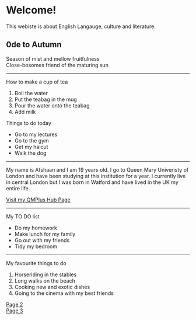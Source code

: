 <h1>Welcome!</h1>
<p>This webiste is about English Langauge, culture and literature.</p>
<h2>0de to Autumn</h2>
<p>Season of mist and mellow fruitfulness<br /> Close-bosomes friend of the maturing sun</p>
<hr />
<p>How to make a cup of tea</p>
<ol>
<li>Boil the water</li>
<li>Put the teabag in the mug</li>
<li>Pour the water onto the teabag</li>
<li>Add milk</li>
</ol>
<p>Things to do today</p>
<ul>
<li>Go to my lectures</li>
<li>Go to the gym</li>
<li>Get my haicut</li>
<li>Walk the dog</li>
</ul>
<hr />
<p>My name is Afshaan and I am 19 years old. I go to Queen Mary Univeristy of London and have been studying at this institution for a year. I currently live in central London but I was born in Watford and have lived in the UK my entire life.</p>
<p><a href="https://hub.qmplus.qmul.ac.uk/artefact/blog/view/index.php?id=638312">Visit my QMPlus Hub Page</a></p>
<hr />
<p>My TO DO list</p>
<ul>
<li>Do my homework</li>
<li>Make lunch for my family</li>
<li>Go out with my friends</li>
<li>Tidy my bedroom</li>
</ul>
<hr />
<p>My favourite things to do</p>
<ol>
<li>Horseriding in the stables</li>
<li>Long walks on the beach</li>
<li>Cooking new and exotic dishes</li>
<li>Going to the cinema with my best friends</li>
</ol>
<p><a href="page2.html">Page 2</a><br /><a href="page3.html">Page 3 </a></p>
